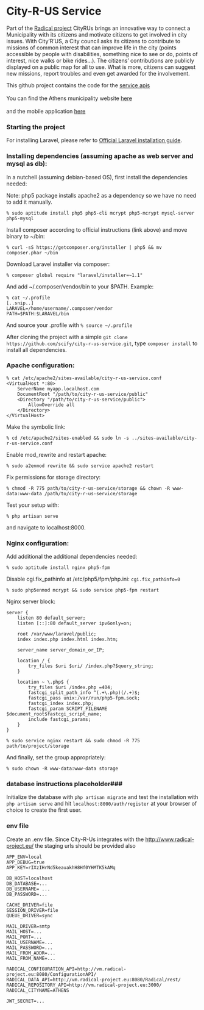 # City-R-US Service 

Part of the [Radical project](http://www.radical-project.eu/) CityRUs brings an innovative way to connect a Municipality with its citizens and motivate citizens to get involved in city issues. With City’R’US, a City council asks its citizens to contribute to missions of common interest that can improve life in the city (points accessible by people with disabilities, something nice to see or do, points of interest, nice walks or bike rides…). The citizens’ contributions are publicly displayed on a public map for all to use. What is more, citizens can suggest new missions, report troubles and even get awarded for the involvement.

This github project contains the code for the [service apis](http://go.scify.gr/cityrus-service)<br/><br/>
You can find the Athens municipality website [here](http://go.scify.gr/cityrus-web) <br/><br/>
and the mobile application [here](https://play.google.com/store/apps/details?id=gr.scify.cityrus)<br/>


### Starting the project

For installing Laravel, please refer to [Official Laravel installation
guide](http://laravel.com/docs/5.0).

### Installing dependencies (assuming apache as web server and mysql as db):

In a nutchell (assuming debian-based OS), first install the dependencies needed:

Note: php5 package installs apache2 as a dependency so we have no need to add
it manually.

`% sudo aptitude install php5 php5-cli mcrypt php5-mcrypt mysql-server php5-mysql`

Install composer according to official instructions (link above) and move binary to ~/bin:

`% curl -sS https://getcomposer.org/installer | php5 && mv composer.phar ~/bin`

Download Laravel installer via composer:

`% composer global require "laravel/installer=~1.1"`

And add ~/.composer/vendor/bin to your $PATH. Example:

```
% cat ~/.profile
[..snip..]
LARAVEL=/home/username/.composer/vendor
PATH=$PATH:$LARAVEL/bin
```

And source your .profile with `% source ~/.profile`

After cloning the project with a simple `git clone https://github.com/scify/city-r-us-service.git`, type `composer install` to install all dependencies.

### Apache configuration:

```
% cat /etc/apache2/sites-available/city-r-us-service.conf
<VirtualHost *:80>
	ServerName myapp.localhost.com
	DocumentRoot "/path/to/city-r-us-service/public"
	<Directory "/path/to/city-r-us-service/public">
		AllowOverride all
	</Directory>
</VirtualHost>
```

Make the symbolic link:

`% cd /etc/apache2/sites-enabled && sudo ln -s ../sites-available/city-r-us-service.conf`

Enable mod_rewrite and restart apache:

`% sudo a2enmod rewrite && sudo service apache2 restart`

Fix permissions for storage directory:

`% chmod -R 775 path/to/city-r-us-service/storage && chown -R www-data:www-data /path/to/city-r-us-service/storage`

Test your setup with:

`% php artisan serve`

and navigate to localhost:8000.


### Nginx configuration:

Add additional the additional dependencies needed:

`% sudo aptitude install nginx php5-fpm`

Disable cgi.fix_pathinfo at /etc/php5/fpm/php.ini: `cgi.fix_pathinfo=0`

`% sudo php5enmod mcrypt && sudo service php5-fpm restart`

Nginx server block:

```
server {
    listen 80 default_server;
    listen [::]:80 default_server ipv6only=on;

    root /var/www/laravel/public;
    index index.php index.html index.htm;

    server_name server_domain_or_IP;

    location / {
        try_files $uri $uri/ /index.php?$query_string;
    }

    location ~ \.php$ {
        try_files $uri /index.php =404;
        fastcgi_split_path_info ^(.+\.php)(/.+)$;
        fastcgi_pass unix:/var/run/php5-fpm.sock;
        fastcgi_index index.php;
        fastcgi_param SCRIPT_FILENAME $document_root$fastcgi_script_name;
        include fastcgi_params;
    }
}
```

`% sudo service nginx restart && sudo chmod -R 775 path/to/project/storage`

And finally, set the group appropriately:

`% sudo chown -R www-data:www-data storage`

### database instructions placeholder###

Initialize the database with `php artisan migrate` and test the installation with `php artisan serve` and hit `localhost:8000/auth/register` at your browser of choice to create the first user.


### env file ###
Create an .env file. Since City-R-Us integrates with the http://www.radical-project.eu/ the staging urls should be provided also
 
 ```
 APP_ENV=local
APP_DEBUG=true
APP_KEY=rIXzIHrNd5keauakhH8Hf0YHMTK5kAMq

DB_HOST=localhost
DB_DATABASE=...
DB_USERNAME= ...
DB_PASSWORD=...

CACHE_DRIVER=file
SESSION_DRIVER=file
QUEUE_DRIVER=sync

MAIL_DRIVER=smtp
MAIL_HOST=...
MAIL_PORT=...
MAIL_USERNAME=...
MAIL_PASSWORD=...
MAIL_FROM_ADDR=...
MAIL_FROM_NAME=...

RADICAL_CONFIGURATION_API=http://vm.radical-project.eu:8080/ConfigurationAPI/
RADICAL_DATA_API=http://vm.radical-project.eu:8080/Radical/rest/
RADICAL_REPOSITORY_API=http://vm.radical-project.eu:3000/
RADICAL_CITYNAME=ATHENS

JWT_SECRET=...
```
